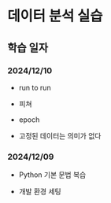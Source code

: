 # 데이터 분석 실습

## 학습 일자

### 2024/12/10

- run to run

- 피쳐

- epoch

- 고정된 데이터는 의미가 없다

### 2024/12/09

- Python 기본 문법 복습

- 개발 환경 세팅

